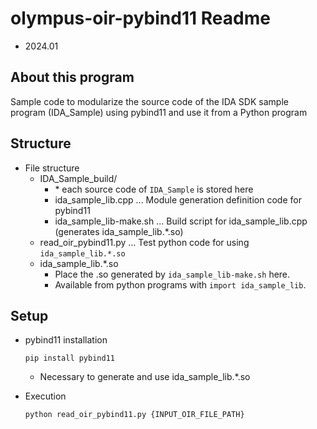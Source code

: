# olympus-oir-pybind11 Readme

- 2024.01

## About this program

Sample code to modularize the source code of the IDA SDK sample program (IDA_Sample) using pybind11 and use it from a Python program

## Structure

- File structure
  - IDA_Sample_build/
    - \* each source code of `IDA_Sample` is stored here
    - ida_sample_lib.cpp ... Module generation definition code for pybind11
    - ida_sample_lib-make.sh ... Build script for ida_sample_lib.cpp (generates ida_sample_lib.*.so)
  - read_oir_pybind11.py ... Test python code for using `ida_sample_lib.*.so`
  - ida_sample_lib.*.so
    - Place the .so generated by `ida_sample_lib-make.sh` here.
    - Available from python programs with `import ida_sample_lib`.

## Setup

- pybind11 installation
  ```
  pip install pybind11
  ```
  - Necessary to generate and use ida_sample_lib.*.so

- Execution
  ```
  python read_oir_pybind11.py {INPUT_OIR_FILE_PATH}
  ```
